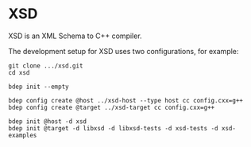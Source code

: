 # XSD

XSD is an XML Schema to C++ compiler.

The development setup for XSD uses two configurations, for example:

```
git clone .../xsd.git
cd xsd

bdep init --empty

bdep config create @host ../xsd-host --type host cc config.cxx=g++
bdep config create @target ../xsd-target cc config.cxx=g++

bdep init @host -d xsd
bdep init @target -d libxsd -d libxsd-tests -d xsd-tests -d xsd-examples

```
